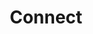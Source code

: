 ---
layout: index
title:  "Connect"
children: ["alpha", "small-groups", "children", "youth", "men", "ladies"]
---
